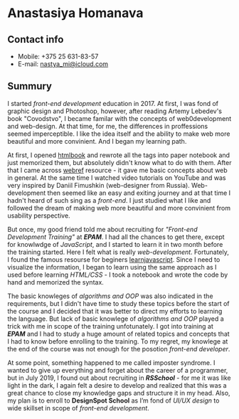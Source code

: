 # Anastasiya Homanava

## Contact info

- Mobile: +375 25 631-83-57
- E-mail: nastya_mi@icloud.com

## Summury

I started *front-end development* education in 2017.
At first, I was fond of graphic design and Photoshop, however, after reading Artemy Lebedev's book "Covodstvo", I became familar with the concepts of web0development and web-design.
At that time, for me, the differences in proffessions seemed imperceptible.
I like the idea itself and the ability to make web more beautiful and more convinient.
And I began my learning path.

At first, I opened [htmlbook](http://htmlbook.ru/) and rewrote all the tags into paper notebook and just memorized them, but absolutely didn't know what to do with them.
After that I came across [webref](https://webref.ru/) resource - it gave me basic concepts about web in general.
At the same time I watched video tutorials on YouTube and was very inspired by Daniil Fimushkin (web-designer from Russia).
Web-development then seemed like an easy and exiting journey and at that time I hadn't heard of such sing as a *front-end*.
I just studied what I like and followed the dream of making web more beautiful and more convinient from usability perspective.

But once, my good friend told me about recruiting for *"Front-end Development Training"* at ***EPAM***.
I had all the chances to get there, except for knowlwdge of *JavaScript*, and I started to learn it in two month before the training started.
Here I felt what is really *web-development*.
Fortunately, I found the famous resourse for beginers [learnjavascript](https://learn.javascript.ru/). Since I need to visualize the information, I began to learn using the same approach as I used before learning *HTML/CSS* - I took a notebook and wrote the code by hand and memorized the syntax.

The basic knowleges of *algorithms and OOP* was also indicated in the requirements, but I didn't have time to study these topics before the start of the course and I decided that it was better to direct my efforts to learning the language. But lack of basic knowlege of *algorithms and OOP* played a trick with me in scope of the training unfotunately.
I got into training at ***EPAM*** and I had to study a huge amount of related topics and concepts that I had to know before enrolling to the training. 
To my regret, my knowlege at the end of the course was not enough for the posotion *front-end developer*.

At some point, something happened to me called imposter syndrome.
I wanted to give up everything and forget about the career of a programmer, but in July 2019, I found out about recruiting in ***RSSchool*** - for me it was like light in the dark, I again felt a desire to develop and realized that this was a great chance to close my knowledge gaps and structure it in my head. 
Also, my plan is to enroll to **DesignSpot School** as I’m fond of *UI/UX design* to wide skillset in scope of *front-end development*.